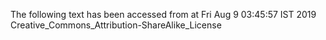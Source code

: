 The following text has been accessed from at Fri Aug 9 03:45:57 IST 2019
Creative_Commons_Attribution-ShareAlike_License
